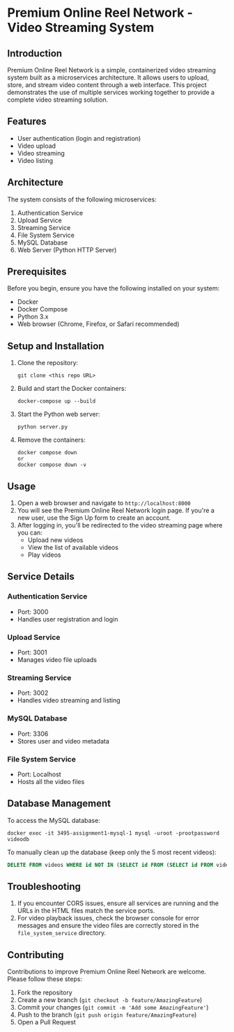 # Premium Online Reel Network - Video Streaming System

## Introduction

Premium Online Reel Network is a simple, containerized video streaming system built as a microservices architecture. It allows users to upload, store, and stream video content through a web interface. This project demonstrates the use of multiple services working together to provide a complete video streaming solution.

## Features

- User authentication (login and registration)
- Video upload
- Video streaming
- Video listing

## Architecture

The system consists of the following microservices:

1. Authentication Service
2. Upload Service
3. Streaming Service
4. File System Service
5. MySQL Database
6. Web Server (Python HTTP Server)

## Prerequisites

Before you begin, ensure you have the following installed on your system:

- Docker
- Docker Compose
- Python 3.x
- Web browser (Chrome, Firefox, or Safari recommended)

## Setup and Installation

1. Clone the repository:
   ```
   git clone <this repo URL>
   ```

2. Build and start the Docker containers:
   ```
   docker-compose up --build
   ```

3. Start the Python web server:
   ```
   python server.py
   ```

4. Remove the containers:
   ```
   docker compose down 
   or 
   docker compose down -v
   ```

## Usage

1. Open a web browser and navigate to `http://localhost:8000`
2. You will see the Premium Online Reel Network login page. If you're a new user, use the Sign Up form to create an account.
3. After logging in, you'll be redirected to the video streaming page where you can:
   - Upload new videos
   - View the list of available videos
   - Play videos

## Service Details

### Authentication Service
- Port: 3000
- Handles user registration and login

### Upload Service
- Port: 3001
- Manages video file uploads

### Streaming Service
- Port: 3002
- Handles video streaming and listing

### MySQL Database
- Port: 3306
- Stores user and video metadata

### File System Service
- Port: Localhost
- Hosts all the video files

## Database Management

To access the MySQL database:

```
docker exec -it 3495-assignment1-mysql-1 mysql -uroot -prootpassword videodb
```

To manually clean up the database (keep only the 5 most recent videos):

```sql
DELETE FROM videos WHERE id NOT IN (SELECT id FROM (SELECT id FROM videos ORDER BY uploaded_at DESC LIMIT 5) t);
```

## Troubleshooting

1. If you encounter CORS issues, ensure all services are running and the URLs in the HTML files match the service ports.
2. For video playback issues, check the browser console for error messages and ensure the video files are correctly stored in the `file_system_service` directory.

## Contributing

Contributions to improve Premium Online Reel Network are welcome. Please follow these steps:

1. Fork the repository
2. Create a new branch (`git checkout -b feature/AmazingFeature`)
3. Commit your changes (`git commit -m 'Add some AmazingFeature'`)
4. Push to the branch (`git push origin feature/AmazingFeature`)
5. Open a Pull Request

